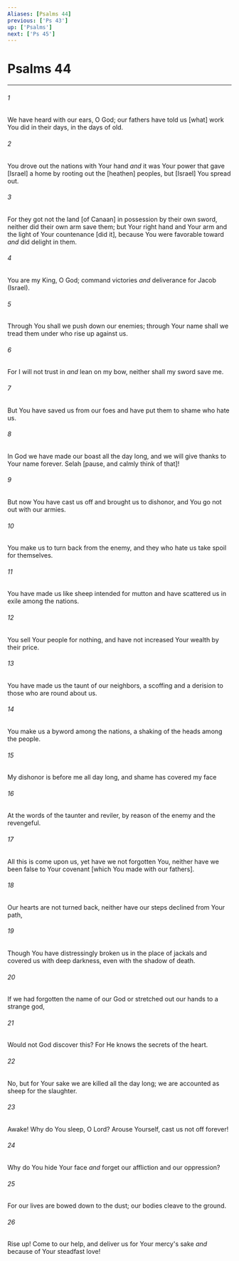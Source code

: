 ```yaml
---
Aliases: [Psalms 44]
previous: ['Ps 43']
up: ['Psalms']
next: ['Ps 45']
---
```

# Psalms 44

***














###### 1 






We have heard with our ears, O God; our fathers have told us [what] work You did in their days, in the days of old. 













###### 2 






You drove out the nations with Your hand _and_ it was Your power that gave [Israel] a home by rooting out the [heathen] peoples, but [Israel] You spread out. 













###### 3 






For they got not the land [of Canaan] in possession by their own sword, neither did their own arm save them; but Your right hand and Your arm and the light of Your countenance [did it], because You were favorable toward _and_ did delight in them. 













###### 4 






You are my King, O God; command victories _and_ deliverance for Jacob (Israel). 













###### 5 






Through You shall we push down our enemies; through Your name shall we tread them under who rise up against us. 













###### 6 






For I will not trust in _and_ lean on my bow, neither shall my sword save me. 













###### 7 






But You have saved us from our foes and have put them to shame who hate us. 













###### 8 






In God we have made our boast all the day long, and we will give thanks to Your name forever. Selah [pause, and calmly think of that]! 













###### 9 






But now You have cast us off and brought us to dishonor, and You go not out with our armies. 













###### 10 






You make us to turn back from the enemy, and they who hate us take spoil for themselves. 













###### 11 






You have made us like sheep intended for mutton and have scattered us in exile among the nations. 













###### 12 






You sell Your people for nothing, and have not increased Your wealth by their price. 













###### 13 






You have made us the taunt of our neighbors, a scoffing and a derision to those who are round about us. 













###### 14 






You make us a byword among the nations, a shaking of the heads among the people. 













###### 15 






My dishonor is before me all day long, and shame has covered my face 













###### 16 






At the words of the taunter and reviler, by reason of the enemy and the revengeful. 













###### 17 






All this is come upon us, yet have we not forgotten You, neither have we been false to Your covenant [which You made with our fathers]. 













###### 18 






Our hearts are not turned back, neither have our steps declined from Your path, 













###### 19 






Though You have distressingly broken us in the place of jackals and covered us with deep darkness, even with the shadow of death. 













###### 20 






If we had forgotten the name of our God or stretched out our hands to a strange god, 













###### 21 






Would not God discover this? For He knows the secrets of the heart. 













###### 22 






No, but for Your sake we are killed all the day long; we are accounted as sheep for the slaughter. 













###### 23 






Awake! Why do You sleep, O Lord? Arouse Yourself, cast us not off forever! 













###### 24 






Why do You hide Your face _and_ forget our affliction and our oppression? 













###### 25 






For our lives are bowed down to the dust; our bodies cleave to the ground. 













###### 26 






Rise up! Come to our help, and deliver us for Your mercy's sake _and_ because of Your steadfast love!
